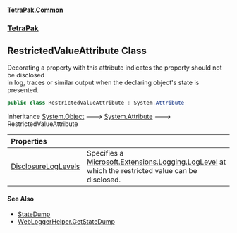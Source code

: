 #### [TetraPak.Common](index.md 'index')
### [TetraPak](TetraPak.md 'TetraPak')
## RestrictedValueAttribute Class
Decorating a property with this attribute indicates the property should not be disclosed  
in log, traces or similar output when the declaring object's state is presented.   
```csharp
public class RestrictedValueAttribute : System.Attribute
```

Inheritance [System.Object](https://docs.microsoft.com/en-us/dotnet/api/System.Object 'System.Object') &#129106; [System.Attribute](https://docs.microsoft.com/en-us/dotnet/api/System.Attribute 'System.Attribute') &#129106; RestrictedValueAttribute  

| Properties | |
| :--- | :--- |
| [DisclosureLogLevels](TetraPak_RestrictedValueAttribute_DisclosureLogLevels.md 'TetraPak.RestrictedValueAttribute.DisclosureLogLevels') | Specifies a [Microsoft.Extensions.Logging.LogLevel](https://docs.microsoft.com/en-us/dotnet/api/Microsoft.Extensions.Logging.LogLevel 'Microsoft.Extensions.Logging.LogLevel') at which the restricted value can be disclosed.<br/> |
#### See Also
- [StateDump](TetraPak_Logging_StateDump.md 'TetraPak.Logging.StateDump')
- [WebLoggerHelper.GetStateDump](https://docs.microsoft.com/en-us/dotnet/api/WebLoggerHelper.GetStateDump 'WebLoggerHelper.GetStateDump')
